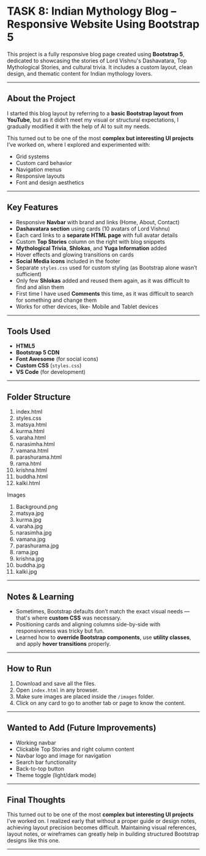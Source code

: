 # TASK 8: Indian Mythology Blog – Responsive Website Using Bootstrap 5

This project is a fully responsive blog page created using **Bootstrap 5**, dedicated to showcasing the stories of Lord Vishnu's Dashavatara, Top Mythological Stories, and cultural trivia. It includes a custom layout, clean design, and thematic content for Indian mythology lovers.

---

## About the Project

I started this blog layout by referring to a **basic Bootstrap layout from YouTube**, but as it didn’t meet my visual or structural expectations, I gradually modified it with the help of AI to suit my needs.

This turned out to be one of the most **complex but interesting UI projects** I’ve worked on, where I explored and experimented with:

- Grid systems
- Custom card behavior
- Navigation menus
- Responsive layouts
- Font and design aesthetics

---

## Key Features

- Responsive **Navbar** with brand and links (Home, About, Contact)
- **Dashavatara section** using cards (10 avatars of Lord Vishnu)
- Each card links to a **separate HTML page** with full avatar details
- Custom **Top Stories** column on the right with blog snippets
- **Mythological Trivia**, **Shlokas**, and **Yuga Information** added
- Hover effects and glowing transitions on cards
- **Social Media icons** included in the footer
- Separate `styles.css` used for custom styling (as Bootstrap alone wasn’t sufficient)
- Only few **Shlokas** added and reused them again, as it was difficult to find and alisn them
- First time I have used **Comments** this time, as it was difficult to search for something and change them
- Works for other devices, like- Mobile and Tablet devices

---

## Tools Used

- **HTML5**
- **Bootstrap 5 CDN**
- **Font Awesome** (for social icons)
- **Custom CSS** (`styles.css`)
- **VS Code** (for development)

---

## Folder Structure
1. index.html
2.  styles.css
3.  matsya.html
4.  kurma.html
5.  varaha.html
6.  narasimha.html
7.  vamana.html
8.  parashurama.html
9.  rama.html
10. krishna.html
11. buddha.html
12. kalki.html

Images
1. Background.png
2. matsya.jpg
3. kurma.jpg
4. varaha.jpg
5. narasimha.jpg
6. vamana.jpg
7. parashurama.jpg
8. rama.jpg
9. krishna.jpg
10. buddha.jpg
11. kalki.jpg


---

## Notes & Learning

- Sometimes, Bootstrap defaults don’t match the exact visual needs — that's where **custom CSS** was necessary.
- Positioning cards and aligning columns side-by-side with responsiveness was tricky but fun.
- Learned how to **override Bootstrap components**, use **utility classes**, and apply **hover transitions** properly.

---

## How to Run

1. Download and save all the files.
2. Open `index.html` in any browser.
3. Make sure images are placed inside the `/images` folder.
4. Click on any card to go to another tab or page to know the content.

---

## Wanted to Add (Future Improvements)

- Working navbar
- Clickable Top Stories and right column content
- Navbar logo and image for navigation
- Search bar functionality
- Back-to-top button
- Theme toggle (light/dark mode)

---

## Final Thoughts

This turned out to be one of the most **complex but interesting UI projects** I’ve worked on. I realized early that without a proper guide or design notes, achieving layout precision becomes difficult. Maintaining visual references, layout notes, or wireframes can greatly help in building structured Bootstrap designs like this one.

---
